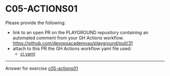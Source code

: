 # C05-ACTIONS01

Please provide the following:

- link to an open PR on the PLAYGROUND repository containing an automated comment from your GH Actions workflow.
https://github.com/devopsacademyau/playground/pull/31
- attach to this PR the GH Actions workflow yaml file used:
  - [ci.yaml](ci.yaml)


<!-- Don't change anything below this point-->
<!-- Before commiting, remove both commented lines--> 
***
Answer for exercise [c05-actions01](https://github.com/devopsacademyau/academy/blob/f118599695e0db44aee0616e9612bb850606fb39/classes/05class/exercises/c05-actions01/README.md)
